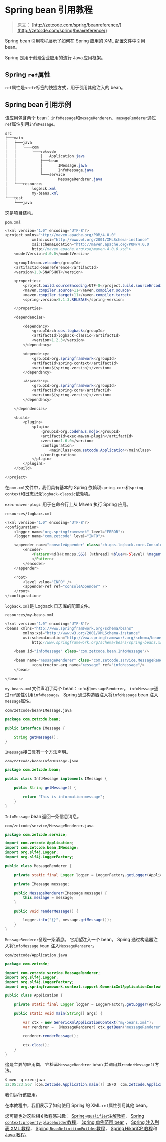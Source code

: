 # Spring bean 引用教程

> 原文： [http://zetcode.com/spring/beanreference/](http://zetcode.com/spring/beanreference/)

Spring bean 引用教程展示了如何在 Spring 应用的 XML 配置文件中引用 bean。

Spring 是用于创建企业应用的流行 Java 应用框架。

## Spring `ref`属性

`ref`属性是`<ref>`标签的快捷方式，用于引用其他注入的 bean。

## Spring bean 引用示例

该应用包含两个 bean：`infoMessage`和`mesageRenderer`。 `mesageRenderer`通过`ref`属性引用`infoMessage`。

```java
src
├───main
│   ├───java
│   │   └───com
│   │       └───zetcode
│   │           │   Application.java
│   │           ├───bean
│   │           │       IMessage.java
│   │           │       InfoMessage.java
│   │           └───service
│   │                   MessageRenderer.java
│   └───resources
│           logback.xml
│           my-beans.xml
└───test
    └───java

```

这是项目结构。

`pom.xml`

```java
<?xml version="1.0" encoding="UTF-8"?>
<project xmlns="http://maven.apache.org/POM/4.0.0"
            xmlns:xsi="http://www.w3.org/2001/XMLSchema-instance"
            xsi:schemaLocation="http://maven.apache.org/POM/4.0.0
            http://maven.apache.org/xsd/maven-4.0.0.xsd">
    <modelVersion>4.0.0</modelVersion>

    <groupId>com.zetcode</groupId>
    <artifactId>beanreference</artifactId>
    <version>1.0-SNAPSHOT</version>

    <properties>
        <project.build.sourceEncoding>UTF-8</project.build.sourceEncoding>
        <maven.compiler.source>11</maven.compiler.source>
        <maven.compiler.target>11</maven.compiler.target>
        <spring-version>5.1.3.RELEASE</spring-version>

    </properties>

    <dependencies>

        <dependency>
            <groupId>ch.qos.logback</groupId>
            <artifactId>logback-classic</artifactId>
            <version>1.2.3</version>
        </dependency>

        <dependency>
            <groupId>org.springframework</groupId>
            <artifactId>spring-context</artifactId>
            <version>${spring-version}</version>
        </dependency>

        <dependency>
            <groupId>org.springframework</groupId>
            <artifactId>spring-core</artifactId>
            <version>${spring-version}</version>
        </dependency>

    </dependencies>

    <build>
        <plugins>
            <plugin>
                <groupId>org.codehaus.mojo</groupId>
                <artifactId>exec-maven-plugin</artifactId>
                <version>1.6.0</version>
                <configuration>
                    <mainClass>com.zetcode.Application</mainClass>
                </configuration>
            </plugin>
        </plugins>
    </build>

</project>

```

在`pom.xml`文件中，我们具有基本的 Spring 依赖项`spring-core`和`spring-context`和日志记录`logback-classic`依赖项。

`exec-maven-plugin`用于在命令行上从 Maven 执行 Spring 应用。

`resources/logback.xml`

```java
<?xml version="1.0" encoding="UTF-8"?>
<configuration>
    <logger name="org.springframework" level="ERROR"/>
    <logger name="com.zetcode" level="INFO"/>

    <appender name="consoleAppender" class="ch.qos.logback.core.ConsoleAppender">
        <encoder>
            <Pattern>%d{HH:mm:ss.SSS} [%thread] %blue(%-5level) %magenta(%logger{36}) - %msg %n
            </Pattern>
        </encoder>
    </appender>

    <root>
        <level value="INFO" />
        <appender-ref ref="consoleAppender" />
    </root>
</configuration>

```

`logback.xml`是 Logback 日志库的配置文件。

`resources/my-beans.xml`

```java
<?xml version="1.0" encoding="UTF-8"?>
<beans xmlns="http://www.springframework.org/schema/beans"
        xmlns:xsi="http://www.w3.org/2001/XMLSchema-instance"
        xsi:schemaLocation="http://www.springframework.org/schema/beans
            http://www.springframework.org/schema/beans/spring-beans.xsd">

    <bean id="infoMessage" class="com.zetcode.bean.InfoMessage"/>

    <bean name="messageRenderer" class="com.zetcode.service.MessageRenderer">
            <constructor-arg name="message" ref="infoMessage"/>
    </bean>

</beans>

```

`my-beans.xml`文件声明了两个 bean：`info`和`messageRenderer`。 `infoMessage`通过`ref`属性引用`infoMessage`。 Spring 通过构造器注入将`infoMessage` bean 注入`message`属性。

`com/zetcode/bean/IMessage.java`

```java
package com.zetcode.bean;

public interface IMessage {

    String getMessage();
}

```

`IMessage`接口具有一个方法声明。

`com/zetcode/bean/InfoMessage.java`

```java
package com.zetcode.bean;

public class InfoMessage implements IMessage {

    public String getMessage() {

        return "This is information message";
    }
}

```

`InfoMessage` bean 返回一条信息消息。

`com/zetcode/service/MessageRenderer.java`

```java
package com.zetcode.service;

import com.zetcode.Application;
import com.zetcode.bean.IMessage;
import org.slf4j.Logger;
import org.slf4j.LoggerFactory;

public class MessageRenderer {

    private static final Logger logger = LoggerFactory.getLogger(Application.class);

    private IMessage message;

    public MessageRenderer(IMessage message) {
        this.message = message;
    }

    public void renderMessage() {

        logger.info("{}", message.getMessage());
    }
}

```

`MessageRenderer`呈现一条消息。 它期望注入一个 bean。 Spring 通过构造器注入将`infoMessage` bean 注入`MessageRenderer`。

`com/zetcode/Application.java`

```java
package com.zetcode;

import com.zetcode.service.MessageRenderer;
import org.slf4j.Logger;
import org.slf4j.LoggerFactory;
import org.springframework.context.support.GenericXmlApplicationContext;

public class Application {

    private static final Logger logger = LoggerFactory.getLogger(Application.class);

    public static void main(String[] args) {

        var ctx = new GenericXmlApplicationContext("my-beans.xml");
        var renderer =  (MessageRenderer) ctx.getBean("messageRenderer");

        renderer.renderMessage();

        ctx.close();
    }
}

```

这是主要的应用类。 它检索`MessageRenderer` bean 并调用其`renderMessage()`方法。

```java
$ mvn -q exec:java
12:05:23.567 [com.zetcode.Application.main()] INFO  com.zetcode.Application - This is information message

```

我们运行该应用。

在本教程中，我们展示了如何使用 Spring 的 XML `ref`属性引用其他 bean。

您可能也对这些相关教程感兴趣： [Spring `@Qualifier`注解教程](/spring/qualifier/)， [Spring `context:property-placeholder`教程](/spring/propertyplaceholder/)， [Spring 单例范围 bean](/spring/singletonscope/) ， [Spring 注入列表 XML 教程](/spring/injectlistxml/)， [Spring `BeanDefinitionBuilder`教程](/spring/beandefinitionbuilder/)， [Spring HikariCP 教程](/articles/springhikaricp/)和 [Java 教程](/lang/java/)。